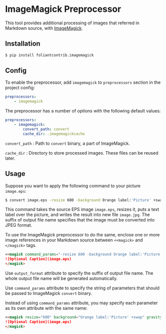 # ImageMagick Preprocessor

This tool provides additional processing of images that referred in Markdown source, with [ImageMagick](https://imagemagick.org/).

## Installation

```bash
$ pip install foliantcontrib.imagemagick
```

## Config

To enable the preprocessor, add `imagemagick` to `preprocessors` section in the project config:

```yaml
preprocessors:
    - imagemagick
```

The preprocessor has a number of options with the following default values:

```yaml
preprocessors:
    - imagemagick:
        convert_path: convert
        cache_dir: .imagemagickcache
```

`convert_path`
:   Path to `convert` binary, a part of ImageMagick.

`cache_dir`
:   Directory to store processed images. These files can be reused later.

## Usage

Suppose you want to apply the following command to your picture `image.eps`:

```bash
$ convert image.eps -resize 600 -background Orange label:'Picture' +swap -gravity Center -append image.jpg
```

This command takes the source EPS image `image.eps`, resizes it, puts a text label over the picture, and writes the result into new file `image.jpg`. The suffix of output file name specifies that the image must be converted into JPEG format.

To use the ImageMagick preprocessor to do the same, enclose one or more image references in your Markdown source between `<<magick>` and `</magick>` tags.

```markdown
<<magick command_params="-resize 600 -background Orange label:'Picture' +swap -gravity Center -append" output_format="jpg">
![Optional Caption](image.eps)
</magick>
```

Use `output_format` attribute to specify the suffix of output file name. The whole output file name will be generated automatically.

Use `command_params` attribute to specify the string of parameters that should be passed to ImageMagick `convert` binary.

Instead of using `command_params` attribute, you may specify each parameter as its own attribute with the same name:

```markdown
<<magick resize="600" background="Orange label:'Picture' +swap" gravity="Center" append="true" output_format="jpg">
![Optional Caption](image.eps)
</magick>
```
